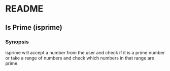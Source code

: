 # README

## Is Prime (isprime)

### Synopsis 

isprime will accept a number from the user and check if it is a prime number or take a range of numbers and check which numbers in that range are prime. 


